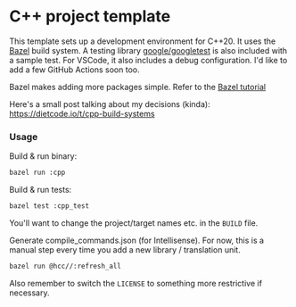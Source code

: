# C++ project template

This template sets up a development environment for C++20. It uses the [Bazel](https://bazel.build)
build system. A testing library [google/googletest](https://github.com/google/googletest)
is also included with a sample test. For VSCode, it also includes a debug configuration.
I'd like to add a few GitHub Actions soon too.

Bazel makes adding more packages simple. Refer to the [Bazel tutorial](https://bazel.build/start/cpp)

Here's a small post talking about my decisions (kinda): https://dietcode.io/t/cpp-build-systems

### Usage

Build & run binary:

```sh
bazel run :cpp
```

Build & run tests:

```sh
bazel test :cpp_test
```

You'll want to change the project/target names etc. in the `BUILD` file.

Generate compile_commands.json (for Intellisense). For now, this is a manual step
every time you add a new library / translation unit.

```sh
bazel run @hcc//:refresh_all
```

Also remember to switch the `LICENSE` to something more restrictive if necessary.
